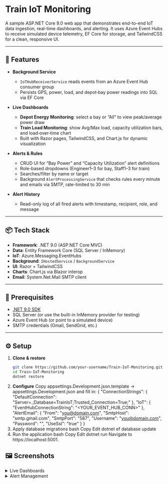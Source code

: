 # Train IoT Monitoring

A sample ASP.NET Core 9.0 web app that demonstrates end-to-end IoT data ingestion, real-time dashboards, and alerting. It uses Azure Event Hubs to receive simulated device telemetry, EF Core for storage, and TailwindCSS for a clean, responsive UI.

---

## 🚀 Features

- **Background Service**  
  - `IoTHubReceiverService` reads events from an Azure Event Hub consumer group  
  - Persists GPS, power, load, and depot‐bay power readings into SQL via EF Core  

- **Live Dashboards**  
  - **Depot Energy Monitoring**: select a bay or “All” to view peak/average power draw  
  - **Train Load Monitoring**: show Avg/Max load, capacity utilization bars, and load‐over‐time chart  
  - Built with Razor pages, TailwindCSS, and Chart.js for dynamic visualization  

- **Alerts & Rules**  
  - CRUD UI for “Bay Power” and “Capacity Utilization” alert definitions  
  - Role-based dropdowns (Engineer1–3 for bay, Staff1–3 for train)  
  - Searches/filter by name or target  
  - Background `AlertProcessingService` that checks rules every minute and emails via SMTP, rate-limited to 30 min  

- **Alert History**  
  - Read-only log of all fired alerts with timestamp, recipient, role, and message  

---

## 📦 Tech Stack

- **Framework**: .NET 9.0 (ASP.NET Core MVC)  
- **Data**: Entity Framework Core (SQL Server / InMemory)  
- **IoT**: Azure.Messaging.EventHubs  
- **Background**: `IHostedService` / `BackgroundService`  
- **UI**: Razor + TailwindCSS  
- **Charts**: Chart.js via Blazor interop  
- **Email**: System.Net.Mail SMTP client  

---

## 🔧 Prerequisites

- [.NET 9.0 SDK](https://dotnet.microsoft.com/download)  
- SQL Server (or use the built-in InMemory provider for testing)  
- Azure Event Hub (or point to a simulated device)  
- SMTP credentials (Gmail, SendGrid, etc.)

---

## ⚙️ Setup

1. **Clone & restore**  
   ```bash
   git clone https://github.com/your-username/Train-IoT-Monitoring.git
   cd Train-IoT-Monitoring
   dotnet restore
2. **Configure**
Copy appsettings.Development.json.template → appsettings.Development.json and fill in:
{
  "ConnectionStrings": {
    "DefaultConnection": "Server=.;Database=TrainIoT;Trusted_Connection=True;"
  },
  "IoT": {
    "EventHubConnectionString": "<YOUR_EVENT_HUB_CONN>"
  },
  "AlertEmail": {
    "From": "you@domain.com",
    "SmtpHost": "smtp.gmail.com",
    "SmtpPort": "587",
    "Username": "you@domain.com",
    "Password": "<your-smtp-pass>",
    "UseSsl": "true"
  }
}
3. Apply database migrations
  bash
  Copy
  Edit
  dotnet ef database update
4. Run the application
    bash
    Copy
    Edit
    dotnet run
    Navigate to https://localhost:5001.
   
## 🖼 Screenshots
<details>
  <summary>Live Dashboards</summary>

  ![Depot Energy Monitoring](depot_energy_monitoring.png)
  ![Load Monitoring](Train_load_monitoring.png)

</details>

<details>
  <summary>Alert Management</summary>

  ![Manage Alerts – Bay Rules](Alert_Management.png)
  ![Manage Alerts – Capacity Rules](edit_alert.png)
  ![Alert History](Alert_History.png)
  

</details>
